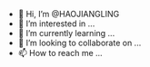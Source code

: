 - 👋 Hi, I’m @HAOJIANGLING
- 👀 I’m interested in ...
- 🌱 I’m currently learning ...
- 💞️ I’m looking to collaborate on ...
- 📫 How to reach me ...

<!---
HAOJIANGLING/HAOJIANGLING is a ✨ special ✨ repository because its `README.md` (this file) appears on your GitHub profile.
You can click the Preview link to take a look at your changes.
--->
